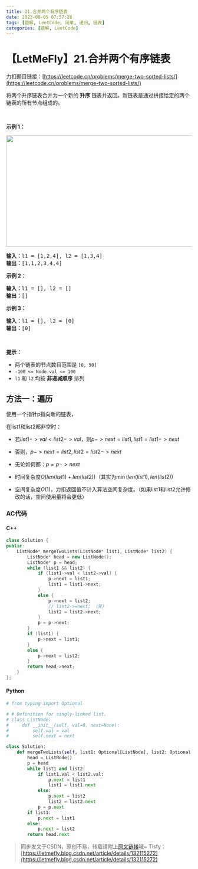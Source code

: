 ```yaml
---
title: 21.合并两个有序链表
date: 2023-08-05 07:57:28
tags: [题解, LeetCode, 简单, 递归, 链表]
categories: [题解, LeetCode]
---
```


# 【LetMeFly】21.合并两个有序链表

力扣题目链接：[https://leetcode.cn/problems/merge-two-sorted-lists/](https://leetcode.cn/problems/merge-two-sorted-lists/)

<p>将两个升序链表合并为一个新的 <strong>升序</strong> 链表并返回。新链表是通过拼接给定的两个链表的所有节点组成的。 </p>

<p> </p>

<p><strong>示例 1：</strong></p>
<img alt="" src="https://assets.leetcode.com/uploads/2020/10/03/merge_ex1.jpg" style="width: 662px; height: 302px;" />
<pre>
<strong>输入：</strong>l1 = [1,2,4], l2 = [1,3,4]
<strong>输出：</strong>[1,1,2,3,4,4]
</pre>

<p><strong>示例 2：</strong></p>

<pre>
<strong>输入：</strong>l1 = [], l2 = []
<strong>输出：</strong>[]
</pre>

<p><strong>示例 3：</strong></p>

<pre>
<strong>输入：</strong>l1 = [], l2 = [0]
<strong>输出：</strong>[0]
</pre>

<p> </p>

<p><strong>提示：</strong></p>

<ul>
	<li>两个链表的节点数目范围是 <code>[0, 50]</code></li>
	<li><code>-100 <= Node.val <= 100</code></li>
	<li><code>l1</code> 和 <code>l2</code> 均按 <strong>非递减顺序</strong> 排列</li>
</ul>


    
## 方法一：遍历

使用一个指针p指向新的链表，

在list1和list2都非空时：
   + 若$list1->val < list2->val$，则$p->next = list1, list1 = list1->next$
   + 否则，$p->next = list2, list2 = list2->next$

   + 无论如何都：$p = p->next$

+ 时间复杂度$O(len(list1) + len(list2))$（其实为$\min(len(list1), len(list2))$
+ 空间复杂度$O(1)$，力扣返回值不计入算法空间复杂度。（如果list1和list2允许修改的话，空间使用量将会更低）

### AC代码

#### C++

```cpp
class Solution {
public:
    ListNode* mergeTwoLists(ListNode* list1, ListNode* list2) {
        ListNode* head = new ListNode();
        ListNode* p = head;
        while (list1 && list2) {
            if (list1->val < list2->val) {
                p->next = list1;
                list1 = list1->next;
            }
            else {
                p->next = list2;
                // list2->=next; （笑）
                list2 = list2->next;
            }
            p = p->next;
        }
        if (list1) {
            p->next = list1;
        }
        else {
            p->next = list2;
        }
        return head->next;
    }
};
```

#### Python

```python
# from typing import Optional

# # Definition for singly-linked list.
# class ListNode:
#     def __init__(self, val=0, next=None):
#         self.val = val
#         self.next = next

class Solution:
    def mergeTwoLists(self, list1: Optional[ListNode], list2: Optional[ListNode]) -> Optional[ListNode]:
        head = ListNode()
        p = head
        while list1 and list2:
            if list1.val < list2.val:
                p.next = list1
                list1 = list1.next
            else:
                p.next = list2
                list2 = list2.next
            p = p.next
        if list1:
            p.next = list1
        else:
            p.next = list2
        return head.next
```

> 同步发文于CSDN，原创不易，转载请附上[原文链接](https://blog.letmefly.xyz/2023/08/05/LeetCode%200021.%E5%90%88%E5%B9%B6%E4%B8%A4%E4%B8%AA%E6%9C%89%E5%BA%8F%E9%93%BE%E8%A1%A8/)哦~
> Tisfy：[https://letmefly.blog.csdn.net/article/details/132115272](https://letmefly.blog.csdn.net/article/details/132115272)
